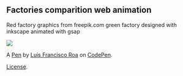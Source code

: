 Factories comparition web animation
-----------------------------------
Red factory graphics from freepik.com green factory designed with inkscape animated with gsap

<img src="https://media.giphy.com/media/1dIWxOpP36JfOSYDbm/giphy.gif" >

A [Pen](https://codepen.io/lsroa/pen/yXRdKv) by [Luis Francisco Roa](https://codepen.io/lsroa) on [CodePen](https://codepen.io).

[License](https://codepen.io/lsroa/pen/yXRdKv/license).